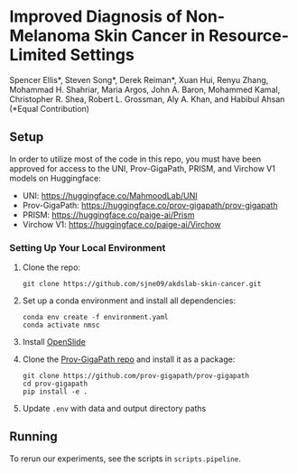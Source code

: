 # Improved Diagnosis of Non-Melanoma Skin Cancer in Resource-Limited Settings

Spencer Ellis*, Steven Song*, Derek Reiman*, Xuan Hui, Renyu Zhang, Mohammad H. Shahriar, Maria Argos, John A. Baron, Mohammed Kamal, Christopher R. Shea, Robert L. Grossman, Aly A. Khan, and Habibul Ahsan (*Equal Contribution)

## Setup

In order to utilize most of the code in this repo, you must have been approved for access to the UNI, Prov-GigaPath, PRISM, and Virchow V1 models on Huggingface:
- UNI: https://huggingface.co/MahmoodLab/UNI
- Prov-GigaPath: https://huggingface.co/prov-gigapath/prov-gigapath
- PRISM: https://huggingface.co/paige-ai/Prism
- Virchow V1: https://huggingface.co/paige-ai/Virchow

### Setting Up Your Local Environment
1. Clone the repo:
    ```
    git clone https://github.com/sjne09/akdslab-skin-cancer.git
    ```

2. Set up a conda environment and install all dependencies:
    ```
    conda env create -f environment.yaml
    conda activate nmsc
    ```

3. Install [OpenSlide](https://openslide.org/)

4. Clone the [Prov-GigaPath repo](https://github.com/prov-gigapath/prov-gigapath) and install it as a package:
    ```
    git clone https://github.com/prov-gigapath/prov-gigapath
    cd prov-gigapath
    pip install -e .
    ```

5. Update `.env` with data and output directory paths

## Running

To rerun our experiments, see the scripts in `scripts.pipeline`.
